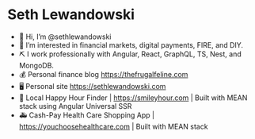 # Seth Lewandowski

- 👋 Hi, I’m @sethlewandowski
- 👀 I’m interested in financial markets, digital payments, FIRE, and DIY. 
- ⛏ I work professionally with Angular, React, GraphQL, TS, Nest, and MongoDB. 
- 💰 Personal finance blog https://thefrugalfeline.com
- 🖥 Personal site https://sethlewandowski.com
- 🍻 Local Happy Hour Finder | https://smileyhour.com | Built with MEAN stack using Angular Universal SSR
- 🚑 Cash-Pay Health Care Shopping App | https://youchoosehealthcare.com | Built with MEAN stack 
